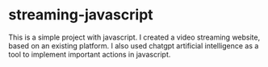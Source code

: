 # streaming-javascript

This is a simple project with javascript. I created a video streaming website, based on an existing platform. I also used chatgpt artificial intelligence as a tool to implement important actions in javascript.
